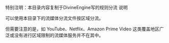 特别注明：本目录内容复制于DivineEngine写的规则分流
说明

可以使用本目录下的流媒体分流文件按区域分流。

但需要注意的是，如 YouTube、Netflix、Amazon Prime Video 这类覆盖地区广泛或没有进行区域限制的流媒体服务并不在其中。
